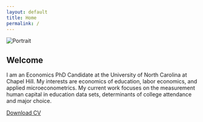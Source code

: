 ```yaml
---
layout: default
title: Home
permalink: /
---
```


<section class="section home-intro">
  <img src="{{ '/assets/images/headshot.jpeg' | relative_url }}" alt="Portrait" class="intro-photo" />
  <div class="intro-content">
    <h1>Welcome</h1>
    <p>
    I am an Economics PhD Candidate at the University of North Carolina at
    Chapel Hill. My interests are economics of education, labor economics,
    and applied microeconometrics. My current work focuses on the
    measurement human capital in education data sets, determinants of
    college attendance and major choice.
    </p>
    <a class="button" href="https://www.dropbox.com/s/placeholder/cv.pdf?dl=0" target="_blank" rel="noopener">Download CV</a>
  </div>
</section>

